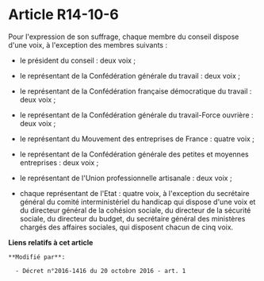 # Article R14-10-6

Pour l'expression de son suffrage, chaque membre du conseil dispose d'une voix, à l'exception des membres suivants :

- le président du conseil : deux voix ;

- le représentant de la Confédération générale du travail : deux voix ;

- le représentant de la Confédération française démocratique du travail : deux voix ;

- le représentant de la Confédération générale du travail-Force ouvrière : deux voix ;

- le représentant du Mouvement des entreprises de France : quatre voix ;

- le représentant de la Confédération générale des petites et moyennes entreprises : deux voix ;

- le représentant de l'Union professionnelle artisanale : deux voix ;

- chaque représentant de l'Etat : quatre voix, à l'exception     du secrétaire général du comité interministériel du handicap
qui dispose d'une voix et  du directeur général de la cohésion sociale, du directeur de la  sécurité sociale, du directeur du
budget, du secrétaire général des  ministères chargés des affaires sociales, qui disposent chacun de cinq  voix.

**Liens relatifs à cet article**

	**Modifié par**:

	  - Décret n°2016-1416 du 20 octobre 2016 - art. 1
